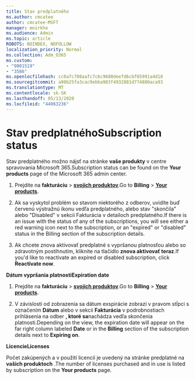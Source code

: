 ```yaml
---
title: Stav predplatného
ms.author: cmcatee
author: cmcatee-MSFT
manager: mnirkhe
ms.audience: Admin
ms.topic: article
ROBOTS: NOINDEX, NOFOLLOW
localization_priority: Normal
ms.collection: Adm_O365
ms.custom:
- "9001519"
- "3586"
ms.openlocfilehash: cc0a7c708aafc7c6c9680deefd6cbf65991a4d18
ms.sourcegitcommit: a98b25fa3cac9ebba983f4932881d774880aca93
ms.translationtype: MT
ms.contentlocale: sk-SK
ms.lasthandoff: 05/13/2020
ms.locfileid: "44063236"
---
```

# <a name="subscription-status"></a><span data-ttu-id="5cb98-102">Stav predplatného</span><span class="sxs-lookup"><span data-stu-id="5cb98-102">Subscription status</span></span>

<span data-ttu-id="5cb98-103">Stav predplatného možno nájsť na stránke **vaše produkty** v centre spravovania Microsoft 365.</span><span class="sxs-lookup"><span data-stu-id="5cb98-103">Subscription status can be found on the **Your products** page of the Microsoft 365 admin center.</span></span>

1. <span data-ttu-id="5cb98-104">Prejdite na **fakturáciu**  >  **[svojich produktov](https://go.microsoft.com/fwlink/p/?linkid=842054)**.</span><span class="sxs-lookup"><span data-stu-id="5cb98-104">Go to **Billing** > **[Your products](https://go.microsoft.com/fwlink/p/?linkid=842054)**.</span></span>

2. <span data-ttu-id="5cb98-105">Ak sa vyskytol problém so stavom niektorého z odberov, uvidíte buď červenú výstražnú ikonu vedľa predplatného, alebo stav "skončila" alebo "Disabled" v sekcii Fakturácia v detailoch predplatného.</span><span class="sxs-lookup"><span data-stu-id="5cb98-105">If there is an issue with the status of any of the subscriptions, you will see either a red warning icon next to the subscription, or an "expired" or "disabled" status in the Billing section of the subscription details.</span></span>

3. <span data-ttu-id="5cb98-106">Ak chcete znova aktivovať predplatné s vypršanou platnosťou alebo so zdravotným postihnutím, kliknite na tlačidlo **znova aktivovať teraz**.</span><span class="sxs-lookup"><span data-stu-id="5cb98-106">If you'd like to reactivate an expired or disabled subscription, click **Reactivate now**.</span></span>

<span data-ttu-id="5cb98-107">**Dátum vypršania platnosti**</span><span class="sxs-lookup"><span data-stu-id="5cb98-107">**Expiration date**</span></span>

1. <span data-ttu-id="5cb98-108">Prejdite na **fakturáciu**  >  **[svojich produktov](https://go.microsoft.com/fwlink/p/?linkid=842054)**.</span><span class="sxs-lookup"><span data-stu-id="5cb98-108">Go to **Billing** > **[Your products](https://go.microsoft.com/fwlink/p/?linkid=842054)**.</span></span>

2. <span data-ttu-id="5cb98-109">V závislosti od zobrazenia sa dátum exspirácie zobrazí v pravom stĺpci s označením **Dátum** alebo v sekcii **Fakturácia** v podrobnostiach prihlásenia na odber **, ktoré sa**nachádza vedľa skončenia platnosti.</span><span class="sxs-lookup"><span data-stu-id="5cb98-109">Depending on the view, the expiration date will appear on the far right column labeled **Date** or in the **Billing** section of the subscription details next to **Expiring on**.</span></span>

<span data-ttu-id="5cb98-110">**Licencie**</span><span class="sxs-lookup"><span data-stu-id="5cb98-110">**Licenses**</span></span>

<span data-ttu-id="5cb98-111">Počet zakúpených a v použití licencií je uvedený na stránke predplatné na **vašich produktoch** .</span><span class="sxs-lookup"><span data-stu-id="5cb98-111">The number of licenses purchased and in use is listed by subscription on the **Your products** page.</span></span>

